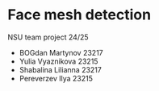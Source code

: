 # Face mesh detection 

NSU team project 24/25

* BOGdan Martynov 23217
* Yulia Vyaznikova 23215
* Shabalina Lilianna 23217
* Pereverzev Ilya 23215

